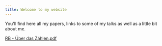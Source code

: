 ```yaml
---
title: Welcome to my website
---
```

You'll find here all my papers, links to some of my talks as well as a little bit about me.

[RB - Über das Zählen.pdf](https://github.com/user-attachments/files/18752527/RB.-.Uber.das.Zahlen.pdf)
